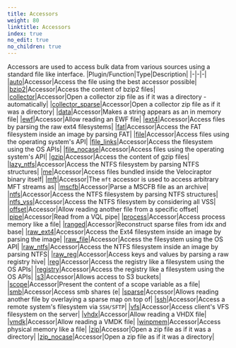 ```yaml
---
title: Accessors
weight: 80
linktitle: Accessors
index: true
no_edit: true
no_children: true
---
```


Accessors are used to access bulk data from various sources using
a standard file like interface.
|Plugin/Function|<span class='vql_type'>Type</span>|Description|
|-|-|-|
|[auto](auto)|<span class='vql_type'>Accessor</span>|Access the file using the best accessor possible|
|[bzip2](bzip2)|<span class='vql_type'>Accessor</span>|Access the content of bzip2 files|
|[collector](collector)|<span class='vql_type'>Accessor</span>|Open a collector zip file as if it was a directory - automatically|
|[collector_sparse](collector_sparse)|<span class='vql_type'>Accessor</span>|Open a collector zip file as if it was a directory|
|[data](data)|<span class='vql_type'>Accessor</span>|Makes a string appears as an in memory file|
|[ewf](ewf)|<span class='vql_type'>Accessor</span>|Allow reading an EWF file|
|[ext4](ext4)|<span class='vql_type'>Accessor</span>|Access files by parsing the raw ext4 filesystems|
|[fat](fat)|<span class='vql_type'>Accessor</span>|Access the FAT filesystem inside an image by parsing FAT|
|[file](file)|<span class='vql_type'>Accessor</span>|Access files using the operating system's API|
|[file_links](file_links)|<span class='vql_type'>Accessor</span>|Access the filesystem using the OS APIs|
|[file_nocase](file_nocase)|<span class='vql_type'>Accessor</span>|Access files using the operating system's API|
|[gzip](gzip)|<span class='vql_type'>Accessor</span>|Access the content of gzip files|
|[lazy_ntfs](lazy_ntfs)|<span class='vql_type'>Accessor</span>|Access the NTFS filesystem by parsing NTFS structures|
|[me](me)|<span class='vql_type'>Accessor</span>|Access files bundled inside the Velociraptor binary itself|
|[mft](mft)|<span class='vql_type'>Accessor</span>|The `mft` accessor is used to access arbitrary MFT streams as|
|[mscfb](mscfb)|<span class='vql_type'>Accessor</span>|Parse a MSCFB file as an archive|
|[ntfs](ntfs)|<span class='vql_type'>Accessor</span>|Access the NTFS filesystem by parsing NTFS structures|
|[ntfs_vss](ntfs_vss)|<span class='vql_type'>Accessor</span>|Access the NTFS filesystem by considering all VSS|
|[offset](offset)|<span class='vql_type'>Accessor</span>|Allow reading another file from a specific offset|
|[pipe](pipe)|<span class='vql_type'>Accessor</span>|Read from a VQL pipe|
|[process](process)|<span class='vql_type'>Accessor</span>|Access process memory like a file|
|[ranged](ranged)|<span class='vql_type'>Accessor</span>|Reconstruct sparse files from idx and base|
|[raw_ext4](raw_ext4)|<span class='vql_type'>Accessor</span>|Access the Ext4 filesystem inside an image by parsing the image|
|[raw_file](raw_file)|<span class='vql_type'>Accessor</span>|Access the filesystem using the OS API|
|[raw_ntfs](raw_ntfs)|<span class='vql_type'>Accessor</span>|Access the NTFS filesystem inside an image by parsing NTFS|
|[raw_reg](raw_reg)|<span class='vql_type'>Accessor</span>|Access keys and values by parsing a raw registry hive|
|[reg](reg)|<span class='vql_type'>Accessor</span>|Access the registry like a filesystem using the OS APIs|
|[registry](registry)|<span class='vql_type'>Accessor</span>|Access the registry like a filesystem using the OS APIs|
|[s3](s3)|<span class='vql_type'>Accessor</span>|Allows access to S3 buckets|
|[scope](scope)|<span class='vql_type'>Accessor</span>|Present the content of a scope variable as a file|
|[smb](smb)|<span class='vql_type'>Accessor</span>|Access smb shares (e|
|[sparse](sparse)|<span class='vql_type'>Accessor</span>|Allows reading another file by overlaying a sparse map on top of|
|[ssh](ssh)|<span class='vql_type'>Accessor</span>|Access a remote system's filesystem via `SSH/SFTP`|
|[vfs](vfs)|<span class='vql_type'>Accessor</span>|Access client's VFS filesystem on the server|
|[vhdx](vhdx)|<span class='vql_type'>Accessor</span>|Allow reading a VHDX file|
|[vmdk](vmdk)|<span class='vql_type'>Accessor</span>|Allow reading a VMDK file|
|[winpmem](winpmem)|<span class='vql_type'>Accessor</span>|Access physical memory like a file|
|[zip](zip)|<span class='vql_type'>Accessor</span>|Open a zip file as if it was a directory|
|[zip_nocase](zip_nocase)|<span class='vql_type'>Accessor</span>|Open a zip file as if it was a directory|
